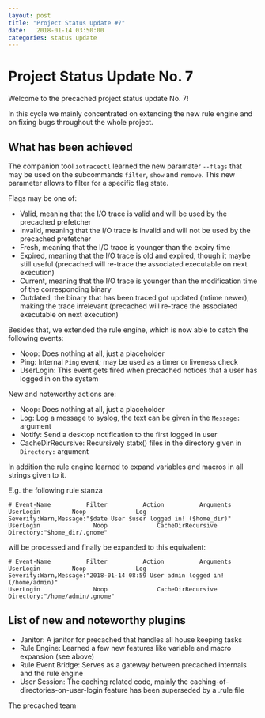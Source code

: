 ```yaml
---
layout: post
title: "Project Status Update #7"
date:   2018-01-14 03:50:00
categories: status update
---
```


# Project Status Update No. 7

Welcome to the precached project status update No. 7!

In this cycle we mainly concentrated on extending the new rule engine
and on fixing bugs throughout the whole project.

## What has been achieved

The companion tool `iotracectl` learned the new paramater `--flags` that
may be used on the subcommands `filter`, `show` and `remove`.
This new parameter allows to filter for a specific flag state.

Flags may be one of:

* Valid, meaning that the I/O trace is valid and will be used by the precached prefetcher
* Invalid, meaning that the I/O trace is invalid and will not be used by the precached prefetcher
* Fresh, meaning that the I/O trace is younger than the expiry time
* Expired, meaning that the I/O trace is old and expired, though it maybe still useful (precached will re-trace the associated executable on next execution)
* Current, meaning that the I/O trace is younger than the modification time of the corresponding binary
* Outdated, the binary that has been traced got updated (mtime newer), making the trace irrelevant (precached will re-trace the associated executable on next execution)

Besides that, we extended the rule engine, which is now able to catch the following events:

* Noop: Does nothing at all, just a placeholder
* Ping: Internal `Ping` event; may be used as a timer or liveness check
* UserLogin: This event gets fired when precached notices that a user has logged in on the system

New and noteworthy actions are:

* Noop: Does nothing at all, just a placeholder
* Log: Log a message to syslog, the text can be given in the `Message:` argument
* Notify: Send a desktop notification to the first logged in user
* CacheDirRecursive: Recursively statx() files in the directory given in `Directory:` argument

In addition the rule engine learned to expand variables and macros in
all strings given to it.

E.g. the following rule stanza

```
# Event-Name		  Filter		  Action		  Arguments
UserLogin		  Noop              Log                 Severity:Warn,Message:"$date User $user logged in! ($home_dir)"
UserLogin               Noop              CacheDirRecursive   Directory:"$home_dir/.gnome"
```

will be processed and finally be expanded to this equivalent:

```
# Event-Name		  Filter		  Action		  Arguments
UserLogin		  Noop              Log                 Severity:Warn,Message:"2018-01-14 08:59 User admin logged in! (/home/admin)"
UserLogin               Noop              CacheDirRecursive   Directory:"/home/admin/.gnome"
```

## List of new and noteworthy plugins

* Janitor: A janitor for precached that handles all house keeping tasks
* Rule Engine: Learned a few new features like variable and macro expansion (see above)
* Rule Event Bridge: Serves as a gateway between precached internals and the rule engine
* User Session: The caching related code, mainly the caching-of-directories-on-user-login feature has been superseded by a .rule file


The precached team

